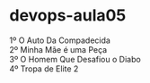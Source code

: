 # devops-aula05 <br/>

1º O Auto Da Compadecida <br/>
2º Minha Mãe é uma Peça <br/>
3º O Homem Que Desafiou o Diabo <br/>
4º Tropa de Elite 2
